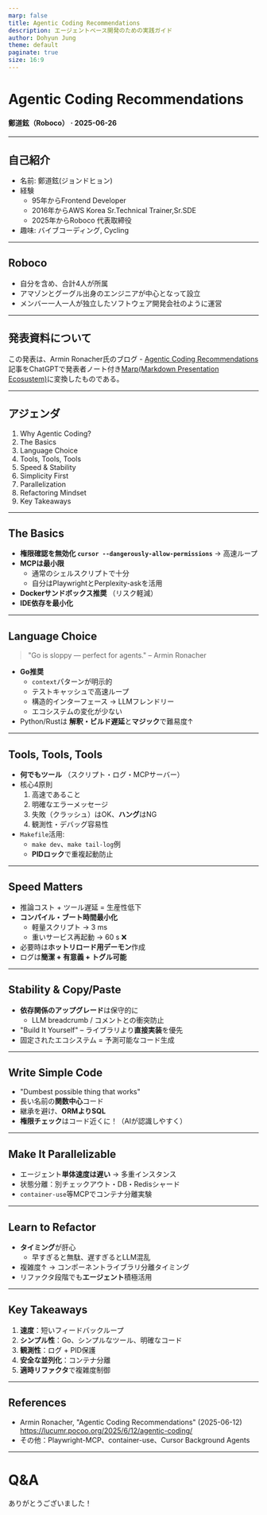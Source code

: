 ```yaml
---
marp: false
title: Agentic Coding Recommendations
description: エージェントベース開発のための実践ガイド
author: Dohyun Jung
theme: default
paginate: true
size: 16:9
---
```


# Agentic Coding Recommendations  
#### 鄭道鉉（Roboco） · 2025-06-26

---

## 自己紹介
- 名前: 鄭道鉉(ジョンドヒョン)
- 経験
  - 95年からFrontend Developer
  - 2016年からAWS Korea Sr.Technical Trainer,Sr.SDE
  - 2025年からRoboco 代表取締役
- 趣味: バイブコーディング, Cycling

---

## Roboco
- 自分を含め、合計4人が所属
- アマゾンとグーグル出身のエンジニアが中心となって設立
- メンバー一人一人が独立したソフトウェア開発会社のように運営

---

## 発表資料について

この発表は、Armin Ronacher氏のブログ - [Agentic Coding Recommendations](https://lucumr.pocoo.org/2025/6/12/agentic-coding/)記事をChatGPTで発表者ノート付き[Marp(Markdown Presentation Ecosustem)](https://marp.app/)に変換したものである。

---
## アジェンダ
1. Why Agentic Coding?
2. The Basics
3. Language Choice
4. Tools, Tools, Tools
5. Speed & Stability
6. Simplicity First
7. Parallelization
8. Refactoring Mindset
9. Key Takeaways

---

## The Basics
- **権限確認を無効化 `cursor --dangerously-allow-permissions`** → 高速ループ  
- **MCPは最小限**  
  - 通常のシェルスクリプトで十分
  - 自分はPlaywrightとPerplexity-askを活用
- **Dockerサンドボックス推奨** （リスク軽減）  
- **IDE依存を最小化**

<!--
**Presenter Notes:**
- この部分は、エージェントに最大限自由に作業を任せ、開発者は管理と方向性の提示に集中するワークフローを意味します。
- 権限確認を無効化すると、反復ループが高速になります。ただし、リスクを軽減するため、Dockerサンドボックス環境を推奨します。
- MCP（ツール標準化プロトコル）は必要な時だけ使用し、通常のシェル/スクリプトで十分な場合はそのまま使用するのが効率的です。
- IDE依存度を下げれば、エージェントがコード作成に集中し、開発者は最終編集のみで済みます。
- 実務では、エージェントが一度に考慮すべき情報が多くなるほど管理が困難になるため、適切なタイミングでの構造化とリファクタリングが必要です。
-->

---

## Language Choice
> "Go is sloppy — perfect for agents." – Armin Ronacher
- **Go推奨**  
  - `context`パターンが明示的  
  - テストキャッシュで高速ループ  
  - 構造的インターフェース → LLMフレンドリー  
  - エコシステムの変化が少ない
- Python/Rustは **解釈・ビルド遅延**と**マジック**で難易度↑

<!--
**Presenter Notes:**
- エージェントに親しみやすい言語と環境を提供すれば、作業精度と速度が向上します。
- Goはcontext渡しが明確で、テストキャッシュが優秀なため反復作業が高速です。
- 構造的インターフェースにより、LLMが型を理解しやすくなります。
- エコシステムの変化が少ないため、エージェントが予測可能なコードを生成します。
- Python/Rustはビルド/実行遅延、マジック（隠された動作）のため、エージェントがミスしやすいです。
- 実務では、Makefileにテスト、リンター、ログコマンドを整理しておけば、エージェントが簡単に活用できます。
-->

---

## Tools, Tools, Tools
- **何でもツール** （スクリプト・ログ・MCPサーバー）  
- 核心4原則  
  1. 高速であること  
  2. 明確なエラーメッセージ  
  3. 失敗（クラッシュ）はOK、**ハング**はNG  
  4. 観測性・デバッグ容易性  
- `Makefile`活用:  
  - `make dev`、`make tail-log`例  
  - **PIDロック**で重複起動防止

<!--
**Presenter Notes:**
- ツールとは、リンター、テスト、ログ、開発サーバーなど、エージェントが使用できる全てのものを意味します。
- ツールは高速で、明確なエラーメッセージを提供し、クラッシュは構わないがハングは絶対に避けるべきです。
- 観測性とデバッグが簡単でなければ、エージェントが問題を診断・解決できません。
- Makefileに主要コマンドを整理しておけば、エージェントが簡単にアクセスできます。
- 例：PIDロックで重複起動を防ぎ、エージェントがサーバーを複数回起動するミスを防止します。
- ログをstdoutに出力し、ドキュメントに場所を明記すれば、エージェントが必要な情報を直接見つけて処理できます。
-->

---

## Speed Matters
- 推論コスト + ツール遅延 = 生産性低下  
- **コンパイル・ブート時間最小化**  
  - 軽量スクリプト → 3 ms  
  - 重いサービス再起動 → 60 s ❌  
- 必要時は**ホットリロード用デーモン**作成  
- ログは**簡潔 + 有意義 + トグル可能**

<!--
**Presenter Notes:**
- エージェントの作業速度は、ツールと環境設定に大きく左右されます。
- 反復作業（テスト、ビルドなど）が高速であるほど、エージェントがより頻繁に、より効果的にフィードバックを得られます。
- ビルド/テスト速度を最適化して、高速フィードバックループを作成してください。
- 例：テストが遅いとエージェントが小さな変更でも長時間待つ必要があるため、並列化やキャッシュを活用して速度を向上させます。
- ログは必要な情報のみを簡潔に記録し、必要に応じてトグルできるよう設計してください。
-->

---

## Stability & Copy/Paste
- **依存関係のアップグレード**は保守的に  
  - LLM breadcrumb / コメントとの衝突防止  
- "Build It Yourself" – ライブラリより**直接実装**を優先  
- 固定されたエコシステム = 予測可能なコード生成

<!--
**Presenter Notes:**
- 予測可能な結果と一貫した動作が重要です。
- 依存関係のアップグレードは保守的に進め、LLMが残したコメントや判断と衝突しないようにします。
- 可能な限り直接実装（Build It Yourself）方式を優先し、エージェントがコードをより理解・保守しやすくします。
- 固定されたエコシステムは、エージェントが予測可能なコードを生成するのに役立ちます。
- 例：デバッグモードでメールを実際に送信せずログに記録すれば、エージェントがログのみで認証フローを自動化できます。
-->

---

## Write Simple Code
- "Dumbest possible thing that works"  
- 長い名前の**関数中心**コード  
- 継承を避け、**ORMよりSQL**  
- **権限チェック**はコード近くに！（AIが認識しやすく）

<!--
**Presenter Notes:**
- 複雑性を減らし、明確でシンプルな構造を維持することで、エージェントが全体的な文脈を理解しやすくなります。
- 関数中心、長い名前、継承ではなく組み合わせ、ORMよりSQLなど、シンプルなパターンを推奨します。
- 権限チェックはコード近くに明確に配置し、エージェントが見落とさないようにします。
- 実務では、機能別にファイルとコンポーネントを分離し、不要な重複を除去してください。
-->

---

## Make It Parallelizable
- エージェント**単体速度は遅い** → 多重インスタンス  
- 状態分離：別チェックアウト・DB・Redisシャード  
- `container-use`等MCPでコンテナ分離実験

<!--
**Presenter Notes:**
- エージェントが複数のタスクを同時に処理できるよう設計すれば、全体的な開発速度が向上します。
- テスト、ビルド、コード生成など反復作業を並列実行してください。
- 状態分離のため、別チェックアウト、DB、Redisシャードなどを活用できます。
- MCPのcontainer-useなどでコンテナ分離実験も可能です。
-->

---

## Learn to Refactor
- **タイミング**が肝心  
  - 早すぎると無駄、遅すぎるとLLM混乱  
- 複雑度↑ → コンポーネントライブラリ分離タイミング  
- リファクタ段階でも**エージェント**積極活用

<!--
**Presenter Notes:**
- リファクタリングのタイミングと範囲を慎重に決定する必要があります。
- 早すぎたり遅すぎたりするリファクタリングは、むしろ非効率的です。
- エージェントが作業しにくくなった時が適切なタイミングです。
- 例：Tailwindクラスが多すぎてエージェントがコンポーネント抽出できない時、その時点で構造化作業を指示してください。
- リファクタ段階でもエージェントを積極活用できます。
-->

---

## Key Takeaways
1. **速度**：短いフィードバックループ  
2. **シンプル性**：Go、シンプルなツール、明確なコード  
3. **観測性**：ログ + PID保護  
4. **安全な並列化**：コンテナ分離  
5. **適時リファクタ**で複雑度制御

---

## References
- Armin Ronacher, "Agentic Coding Recommendations" (2025-06-12)  
  <https://lucumr.pocoo.org/2025/6/12/agentic-coding/>  
- その他：Playwright-MCP、container-use、Cursor Background Agents

---

# Q&A  
ありがとうございました！